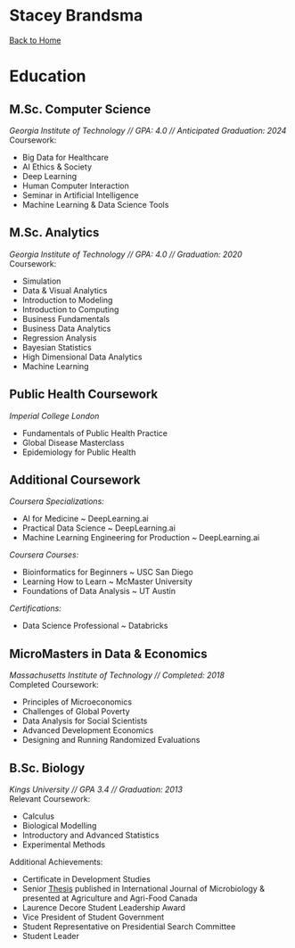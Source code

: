 # Stacey Brandsma

[Back to Home](README.md)
# Education
## M.Sc. Computer Science
_Georgia Institute of Technology // GPA: 4.0 // Anticipated
Graduation: 2024_\
Coursework:
- Big Data for Healthcare
- AI Ethics & Society
- Deep Learning
- Human Computer Interaction
- Seminar in Artificial Intelligence
- Machine Learning & Data Science Tools

## M.Sc. Analytics
_Georgia Institute of Technology // GPA: 4.0 // Graduation: 2020_\
Coursework:
- Simulation
- Data & Visual Analytics
- Introduction to Modeling
- Introduction to Computing
- Business Fundamentals
- Business Data Analytics
- Regression Analysis
- Bayesian Statistics
- High Dimensional Data Analytics
- Machine Learning

## Public Health Coursework
_Imperial College London_
- Fundamentals of Public Health Practice
- Global Disease Masterclass
- Epidemiology for Public Health

## Additional Coursework
_Coursera Specializations:_
- AI for Medicine ~ DeepLearning.ai
- Practical Data Science ~ DeepLearning.ai
- Machine Learning Engineering for Production ~ DeepLearning.ai

_Coursera Courses:_
- Bioinformatics for Beginners ~ USC San Diego
- Learning How to Learn ~ McMaster University
- Foundations of Data Analysis ~ UT Austin

_Certifications:_
- Data Science Professional ~ Databricks

## MicroMasters in Data & Economics
_Massachusetts Institute of Technology // Completed: 2018_\
Completed Coursework:
- Principles of Microeconomics
- Challenges of Global Poverty
- Data Analysis for Social Scientists
- Advanced Development Economics
- Designing and Running Randomized Evaluations

## B.Sc. Biology
_Kings University // GPA 3.4 // Graduation: 2013_\
Relevant Coursework:
- Calculus
- Biological Modelling
- Introductory and Advanced Statistics
- Experimental Methods

Additional Achievements:
- Certificate in Development Studies
- Senior [Thesis](https://pubmed.ncbi.nlm.nih.gov/23107497/) published in International Journal of Microbiology & presented at Agriculture and Agri-Food Canada
- Laurence Decore Student Leadership Award
- Vice President of Student Government
- Student Representative on Presidential Search Committee
- Student Leader